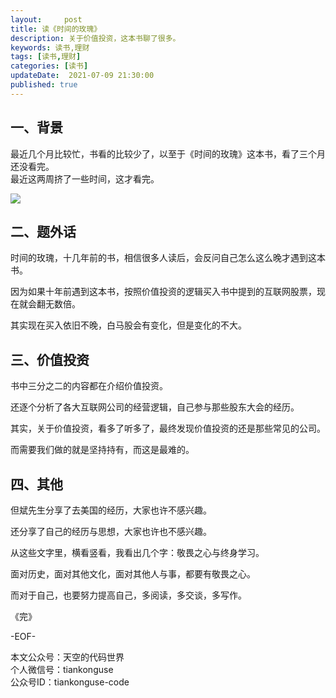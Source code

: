 ```yaml
---   
layout:     post  
title: 读《时间的玫瑰》  
description: 关于价值投资，这本书聊了很多。   
keywords: 读书,理财  
tags: [读书,理财]    
categories: [读书]  
updateDate:  2021-07-09 21:30:00  
published: true  
---  
```



## 一、背景  


最近几个月比较忙，书看的比较少了，以至于《时间的玫瑰》这本书，看了三个月还没看完。  
最近这两周挤了一些时间，这才看完。  


![](https://res.tiankonguse.com/images/2021/07/09/001.png)  


## 二、题外话


时间的玫瑰，十几年前的书，相信很多人读后，会反问自己怎么这么晚才遇到这本书。  


因为如果十年前遇到这本书，按照价值投资的逻辑买入书中提到的互联网股票，现在就会翻无数倍。  


其实现在买入依旧不晚，白马股会有变化，但是变化的不大。  


## 三、价值投资


书中三分之二的内容都在介绍价值投资。  


还逐个分析了各大互联网公司的经营逻辑，自己参与那些股东大会的经历。  


其实，关于价值投资，看多了听多了，最终发现价值投资的还是那些常见的公司。  


而需要我们做的就是坚持持有，而这是最难的。  


## 四、其他  


但斌先生分享了去美国的经历，大家也许不感兴趣。  


还分享了自己的经历与思想，大家也许也不感兴趣。  


从这些文字里，横看竖看，我看出几个字：敬畏之心与终身学习。  


面对历史，面对其他文化，面对其他人与事，都要有敬畏之心。  


而对于自己，也要努力提高自己，多阅读，多交谈，多写作。


《完》


-EOF-  



本文公众号：天空的代码世界  
个人微信号：tiankonguse  
公众号ID：tiankonguse-code  
  


